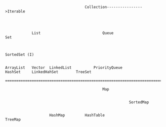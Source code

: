 

										Collection---------------->Iterable
				
			
			
			
				List							Queue									Set
	
	
																									SortedSet (I)

		
	ArrayList	Vector	LinkedList			PriorityQueue					HashSet		LinkedHahSet		TreeSet
	
	=========================================================================================================
	
												Map
												
												
															SortedMap
						
						
						HashMap			HashTable					TreeMap
								
								
								
								
								
								
								
								
								
								
								
								
								